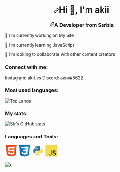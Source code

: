 <h1 align="center" dir="auto"><a id="user-content-hi--akii56" class="anchor" aria-hidden="true" href="#hi--im-akii56"><svg class="octicon octicon-link" viewBox="0 0 16 16" version="1.1" width="16" height="16" aria-hidden="true"><path fill-rule="evenodd" d="M7.775 3.275a.75.75 0 001.06 1.06l1.25-1.25a2 2 0 112.83 2.83l-2.5 2.5a2 2 0 01-2.83 0 .75.75 0 00-1.06 1.06 3.5 3.5 0 004.95 0l2.5-2.5a3.5 3.5 0 00-4.95-4.95l-1.25 1.25zm-4.69 9.64a2 2 0 010-2.83l2.5-2.5a2 2 0 012.83 0 .75.75 0 001.06-1.06 3.5 3.5 0 00-4.95 0l-2.5 2.5a3.5 3.5 0 004.95 4.95l1.25-1.25a.75.75 0 00-1.06-1.06l-1.25 1.25a2 2 0 01-2.83 0z"></path></svg></a>Hi <g-emoji class="g-emoji" alias="wave" fallback-src="https://github.githubassets.com/images/icons/emoji/unicode/1f44b.png">👋</g-emoji>, I'm akii</h1>

<h3 align="center" dir="auto"><a id="" class="anchor" aria-hidden="true" href="#"><svg class="octicon octicon-link" viewBox="0 0 16 16" version="1.1" width="16" height="16" aria-hidden="true"><path fill-rule="evenodd" d="M7.775 3.275a.75.75 0 001.06 1.06l1.25-1.25a2 2 0 112.83 2.83l-2.5 2.5a2 2 0 01-2.83 0 .75.75 0 00-1.06 1.06 3.5 3.5 0 004.95 0l2.5-2.5a3.5 3.5 0 00-4.95-4.95l-1.25 1.25zm-4.69 9.64a2 2 0 010-2.83l2.5-2.5a2 2 0 012.83 0 .75.75 0 001.06-1.06 3.5 3.5 0 00-4.95 0l-2.5 2.5a3.5 3.5 0 004.95 4.95l1.25-1.25a.75.75 0 00-1.06-1.06l-1.25 1.25a2 2 0 01-2.83 0z"></path></svg></a>A Developer from Serbia</h3>

🔭 I’m currently working on My Site

🌱 I’m currently learning JavaScript

👯 I’m looking to collaborate with other content creators


### Connect with me:

Instagram: akiii.vs
Discord: акии#5622


### Most used languages:
[![Top Langs](https://github-readme-stats.vercel.app/api/top-langs/?username=akii56&langs_count=8&theme=dracula)](https://github.com/akii65/github-readme-stats)



### My stats:
![Str's GitHub stats](https://github-readme-stats.vercel.app/api?username=akii56&show_icons=true&theme=radical)



### Languages and Tools:
<p align="left" dir="auto">
  <img src="https://raw.githubusercontent.com/devicons/devicon/master/icons/html5/html5-original.svg" alt="c" width="40" height="40" style="max-width: 100%;" />
  <img src="https://raw.githubusercontent.com/devicons/devicon/master/icons/css3/css3-original.svg" alt="c" width="40" height="40" style="max-width: 100%;">
  <img src="https://raw.githubusercontent.com/devicons/devicon/master/icons/python/python-original.svg" alt="c" width="40" height="40" style="max-width: 100%;">
  <img src="https://raw.githubusercontent.com/devicons/devicon/master/icons/javascript/javascript-original.svg" alt="c" width="40" height="40" style="max-width: 100%;">
</p>


<p align="left" dir="auto">
  <img src="https://upload.wikimedia.org/wikipedia/commons/thumb/9/9a/Visual_Studio_Code_1.35_icon.svg/2048px-Visual_Studio_Code_1.35_icon.svg.png" alt="c" width="40" height="40" style="max-width: 100%;">
</p>

